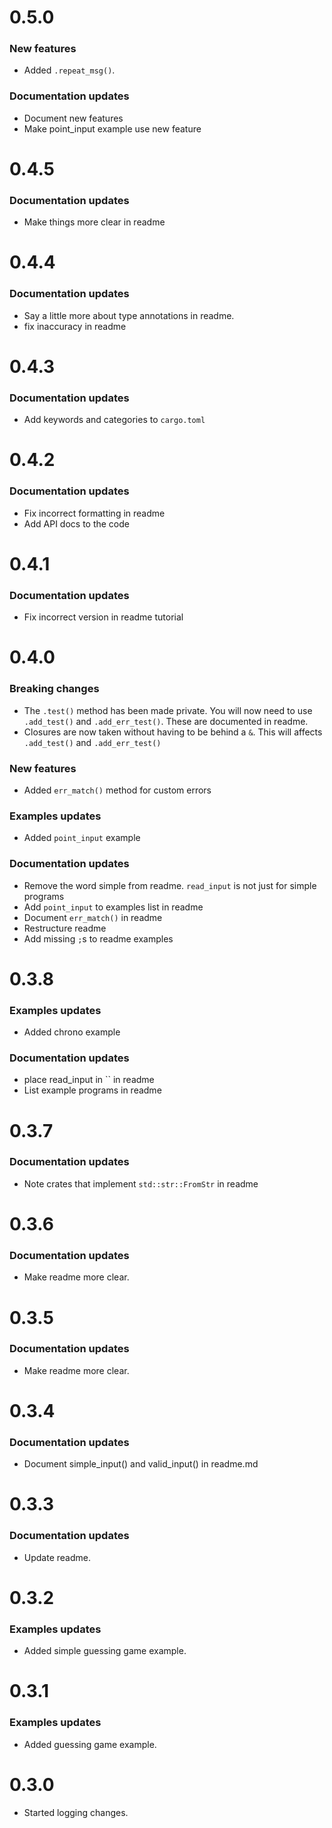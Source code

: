 # 0.5.0
### New features
- Added `.repeat_msg()`.
### Documentation updates
- Document new features
- Make point_input example use new feature

# 0.4.5
### Documentation updates
- Make things more clear in readme

# 0.4.4
### Documentation updates
- Say a little more about type annotations in readme.
- fix inaccuracy in readme

# 0.4.3
### Documentation updates
- Add keywords and categories to `cargo.toml`

# 0.4.2
### Documentation updates
- Fix incorrect formatting in readme
- Add API docs to the code

# 0.4.1
### Documentation updates
- Fix incorrect version in readme tutorial

# __0.4.0__
### **Breaking changes**
- The `.test()` method has been made private. You will now need to use `.add_test()` and `.add_err_test()`. These are documented in readme.
- Closures are now taken without having to be behind a `&`. This will affects `.add_test()` and `.add_err_test()`
### New features
- Added `err_match()` method for custom errors
### Examples updates
- Added `point_input` example
### Documentation updates
- Remove the word simple from readme. `read_input` is not just for simple programs
- Add `point_input` to examples list in readme
- Document `err_match()` in readme
- Restructure readme
- Add missing `;`s to readme examples

# 0.3.8
### Examples updates
- Added chrono example
### Documentation updates
- place read_input in `` in readme
- List example programs in readme

# 0.3.7
### Documentation updates
- Note crates that implement `std::str::FromStr` in readme

# 0.3.6
### Documentation updates
- Make readme more clear.

# 0.3.5
### Documentation updates
- Make readme more clear.

# 0.3.4
### Documentation updates
- Document simple_input() and valid_input() in readme.md

# 0.3.3
### Documentation updates
- Update readme.

# 0.3.2
### Examples updates
- Added simple guessing game example.

# 0.3.1
### Examples updates
- Added guessing game example.

# 0.3.0
- Started logging changes.